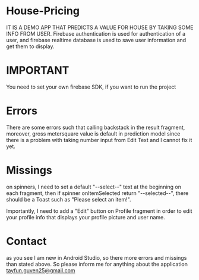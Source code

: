 # House-Pricing
IT IS A DEMO APP THAT PREDICTS A VALUE FOR HOUSE BY TAKING SOME
INFO FROM USER.
Firebase authentication is used for authentication of a user, and firebase
realtime database is used to save user information and get them to display.

# IMPORTANT

You need to set your own firebase SDK, if you want to run the project

# Errors
There are some errors such that calling backstack in the result fragment,
moreover, gross metersquare value is default in prediction model since
there is a problem with taking number input from Edit Text and I cannot fix
it yet.

# Missings
on spinners, I need to set a default "--select--" text at the beginning
on each fragment, then if spinner onItemSelected return "--selected--",
there should be a Toast such as "Please select an item!".

Importantly, I need to add a "Edit" button on Profile fragment in order to
edit your profile info that displays your profile picture and user name.

# Contact
as you see I am new in Android Studio, so there more errors and missings than
stated above. So please inform me for anything about the application
tayfun.guven25@gmail.com
